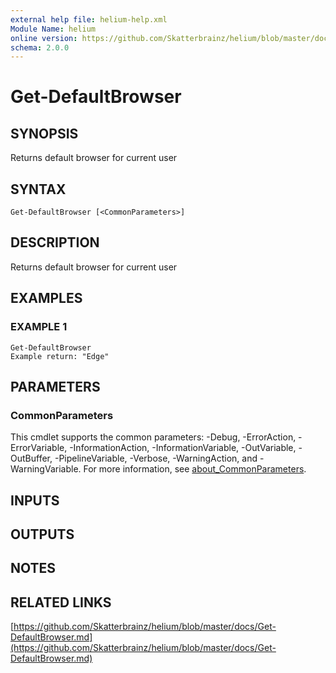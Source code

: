 ```yaml
---
external help file: helium-help.xml
Module Name: helium
online version: https://github.com/Skatterbrainz/helium/blob/master/docs/Get-DefaultBrowser.md
schema: 2.0.0
---
```


# Get-DefaultBrowser

## SYNOPSIS
Returns default browser for current user

## SYNTAX

```
Get-DefaultBrowser [<CommonParameters>]
```

## DESCRIPTION
Returns default browser for current user

## EXAMPLES

### EXAMPLE 1
```
Get-DefaultBrowser
Example return: "Edge"
```

## PARAMETERS

### CommonParameters
This cmdlet supports the common parameters: -Debug, -ErrorAction, -ErrorVariable, -InformationAction, -InformationVariable, -OutVariable, -OutBuffer, -PipelineVariable, -Verbose, -WarningAction, and -WarningVariable. For more information, see [about_CommonParameters](http://go.microsoft.com/fwlink/?LinkID=113216).

## INPUTS

## OUTPUTS

## NOTES

## RELATED LINKS

[https://github.com/Skatterbrainz/helium/blob/master/docs/Get-DefaultBrowser.md](https://github.com/Skatterbrainz/helium/blob/master/docs/Get-DefaultBrowser.md)

